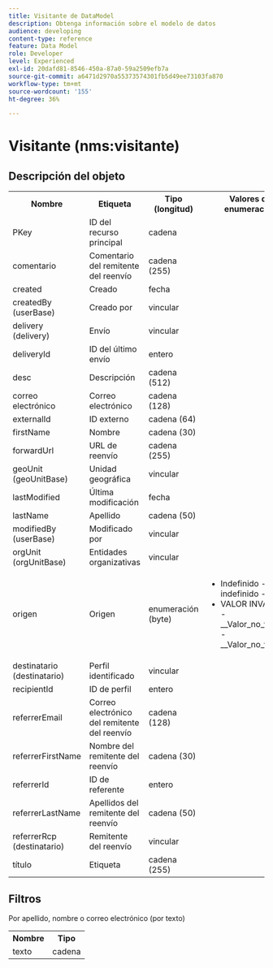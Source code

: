 ```yaml
---
title: Visitante de DataModel
description: Obtenga información sobre el modelo de datos
audience: developing
content-type: reference
feature: Data Model
role: Developer
level: Experienced
exl-id: 20dafd81-8546-450a-87a0-59a2509efb7a
source-git-commit: a6471d2970a55373574301fb5d49ee73103fa870
workflow-type: tm+mt
source-wordcount: '155'
ht-degree: 36%

---
```


# Visitante (nms:visitante)

## Descripción del objeto

<table>
    <tr>
        <th>Nombre</th>
        <th>Etiqueta</th>
        <th>Tipo (longitud)</th>
        <th>Valores de enumeración</th>
    </tr>
    <tr>
        <td>PKey</td>
        <td>ID del recurso principal</td>
        <td>cadena </td>
        <td> </td>
    </tr>
    <tr>
        <td>comentario</td>
        <td>Comentario del remitente del reenvío</td>
        <td>cadena (255)</td>
        <td> </td>
    </tr>
    <tr>
        <td>created</td>
        <td>Creado</td>
        <td>fecha </td>
        <td> </td>
    </tr>
    <tr>
        <td>createdBy (userBase)</td>
        <td>Creado por</td>
        <td>vincular </td>
        <td> </td>
    </tr>
    <tr>
        <td>delivery (delivery)</td>
        <td>Envío</td>
        <td>vincular </td>
        <td> </td>
    </tr>
    <tr>
        <td>deliveryId</td>
        <td>ID del último envío</td>
        <td>entero </td>
        <td> </td>
    </tr>
    <tr>
        <td>desc</td>
        <td>Descripción</td>
        <td>cadena (512)</td>
        <td> </td>
    </tr>
    <tr>
        <td>correo electrónico</td>
        <td>Correo electrónico</td>
        <td>cadena (128)</td>
        <td> </td>
    </tr>
    <tr>
        <td>externalId</td>
        <td>ID externo</td>
        <td>cadena (64)</td>
        <td> </td>
    </tr>
    <tr>
        <td>firstName</td>
        <td>Nombre</td>
        <td>cadena (30)</td>
        <td> </td>
    </tr>
    <tr>
        <td>forwardUrl</td>
        <td>URL de reenvío</td>
        <td>cadena (255)</td>
        <td> </td>
    </tr>
    <tr>
        <td>geoUnit (geoUnitBase)</td>
        <td>Unidad geográfica</td>
        <td>vincular </td>
        <td> </td>
    </tr>
    <tr>
        <td>lastModified</td>
        <td>Última modificación</td>
        <td>fecha </td>
        <td> </td>
    </tr>
    <tr>
        <td>lastName</td>
        <td>Apellido</td>
        <td>cadena (50)</td>
        <td> </td>
    </tr>
    <tr>
        <td>modifiedBy (userBase)</td>
        <td>Modificado por</td>
        <td>vincular </td>
        <td> </td>
    </tr>
    <tr>
        <td>orgUnit (orgUnitBase)</td>
        <td>Entidades organizativas</td>
        <td>vincular </td>
        <td> </td>
    </tr>
    <tr>
        <td>origen</td>
        <td>Origen</td>
        <td>enumeración (byte) </td>
        <td>
            <ul>
            <li>Indefinido - indefinido - 0</li>
            <li>VALOR INVÁLIDO - __Valor_no_válido__ - __Valor_no_válido__</li>
            </ul>
        </td>
    </tr>
    <tr>
        <td>destinatario (destinatario)</td>
        <td>Perfil identificado</td>
        <td>vincular </td>
        <td> </td>
    </tr>
    <tr>
        <td>recipientId</td>
        <td>ID de perfil</td>
        <td>entero </td>
        <td> </td>
    </tr>
    <tr>
        <td>referrerEmail</td>
        <td>Correo electrónico del remitente del reenvío</td>
        <td>cadena (128)</td>
        <td> </td>
    </tr>
    <tr>
        <td>referrerFirstName</td>
        <td>Nombre del remitente del reenvío</td>
        <td>cadena (30)</td>
        <td> </td>
    </tr>
    <tr>
        <td>referrerId</td>
        <td>ID de referente</td>
        <td>entero </td>
        <td> </td>
    </tr>
    <tr>
        <td>referrerLastName</td>
        <td>Apellidos del remitente del reenvío</td>
        <td>cadena (50)</td>
        <td> </td>
    </tr>
    <tr>
        <td>referrerRcp (destinatario)</td>
        <td>Remitente del reenvío</td>
        <td>vincular </td>
        <td> </td>
    </tr>
    <tr>
        <td>título</td>
        <td>Etiqueta</td>
        <td>cadena (255)</td>
        <td> </td>
    </tr>
</table>

## Filtros

Por apellido, nombre o correo electrónico (por texto)</p>

<table>
        <tr>
        <th>Nombre</th>
        <th>Tipo</th>
        </tr>
        <tr>
        <td>texto</td>
        <td>cadena</td>
        </tr>
    </table>
